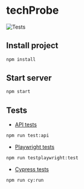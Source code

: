 # techProbe

![Tests](https://github.com/CodrutaA/techProbe/actions/workflows/test.yaml/badge.svg)

## Install project

```bash
npm install
```

## Start server

```bash
npm start
```

## Tests

- [API tests](./tests/api/)

```bash
npm run test:api
```

- [Playwright tests](./tests/e2e/)

```bash
npm run testplaywright:test
```

- [Cypress tests](./cypress/e2e/)

```bash
npm run cy:run
```
